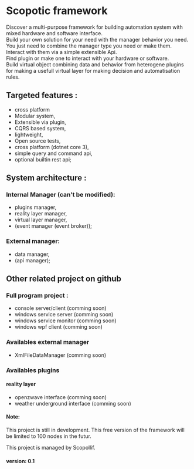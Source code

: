 # Scopotic framework

Discover a multi-purpose framework for building automation system with mixed hardware and software interface.  
Build your own solution for your need with the manager behavior you need.  
You just need to combine the manager type you need or make them.  
Interact with them via a simple extensible Api.  
Find plugin or make one to interact with your hardware or software.  
Build virtual object combining data and behavior from heterogene plugins for making a usefull virtual layer for making decision and automatisation rules.

## Targeted features :  
- cross platform
- Modular system,
- Extensible via plugin, 
- CQRS based system,
- lightweight,
- Open source tests,
- cross platform (dotnet core 3),
- simple query and command api,
- optional builtin rest api;


## System architecture :
### Internal Manager (can't be modified):  
- plugins manager,
- reality layer manager,
- virtual layer manager,
- (event manager (event broker));

### External manager:
- data manager,
- (api manager);

## Other related project on github
### Full program project :
- console server/client (comming soon)
- windows service server (comming soon)
- windows service monitor (comming soon)  
- windows wpf client  (comming soon)

### Availables external manager
- XmlFileDataManager  (comming soon)

### Availables plugins
#### reality layer
- openzwave interface  (comming soon)
- weather underground interface (comming soon)



#### Note: 
This project is still in development.
This free version of the framework will be limited to 100 nodes in the futur.

This project is managed by Scopollif.

#### version: 0.1
